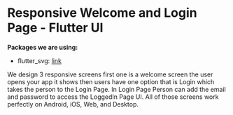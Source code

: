 # Responsive Welcome and Login Page  - Flutter UI


**Packages we are using:**

- flutter_svg: [link](https://pub.dev/packages/flutter_svg)

We design 3 responsive screens first one is a welcome screen the user opens your app it shows then users have one option that is Login which takes the person to the Login Page. In Login Page Person can add the email and password to access the LoggedIn Page UI. All of those screens work perfectly on Android, iOS, Web, and Desktop.




